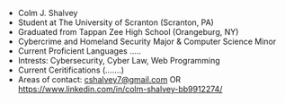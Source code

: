- Colm J. Shalvey
- Student at The University of Scranton (Scranton, PA)
- Graduated from Tappan Zee High School (Orangeburg, NY)
- Cybercrime and Homeland Security Major & Computer Science Minor
- Current Proficient Languages .....
- Intrests: Cybersecurity, Cyber Law, Web Programming
- Current Ceritifications (.......)
- Areas of contact: cshalvey7@gmail.com OR https://www.linkedin.com/in/colm-shalvey-bb9912274/

